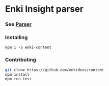 # Enki Insight parser

### See [Parser](https://github.com/enkidevs/content/blob/master/parser.md)

### Installing
```
npm i -S enki-content
```

### Contributing
```bash
git clone https://github.com/enkidevs/content
npm install
npm run test
```
